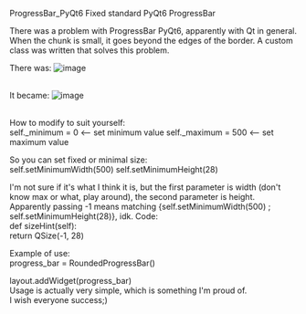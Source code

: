 ProgressBar_PyQt6
Fixed standard PyQt6 ProgressBar 


There was a problem with ProgressBar PyQt6, apparently with Qt in general. When the chunk is small, it goes beyond the edges of the border. A custom class was written that solves this problem.<br>

There was:
![image](https://github.com/user-attachments/assets/48e709b2-7a4f-48d3-89f4-cfebe604288a)
<br>
<br>

It became:
![image](https://github.com/user-attachments/assets/a567ecc2-e0a2-42ab-99ad-dfe8d0b62e8e)



<br>
How to modify to suit yourself:<br>
self._minimum = 0 <-- set minimum value
self._maximum = 500 <-- set maximum value
<br>
    
So you can set fixed or minimal size:<br>
self.setMinimumWidth(500)
self.setMinimumHeight(28)
<br>

I'm not sure if it's what I think it is, but the first parameter is width (don't know max or what, play around), the second parameter is height. Apparently passing -1 means matching {self.setMinimumWidth(500) ; self.setMinimumHeight(28)}, idk. Code:<br>
def sizeHint(self):<br>
    return QSize(-1, 28)
<br>

Example of use:<br>
progress_bar = RoundedProgressBar()

layout.addWidget(progress_bar)
<br>
Usage is actually very simple, which is something I'm proud of.<br>
I wish everyone success;)
